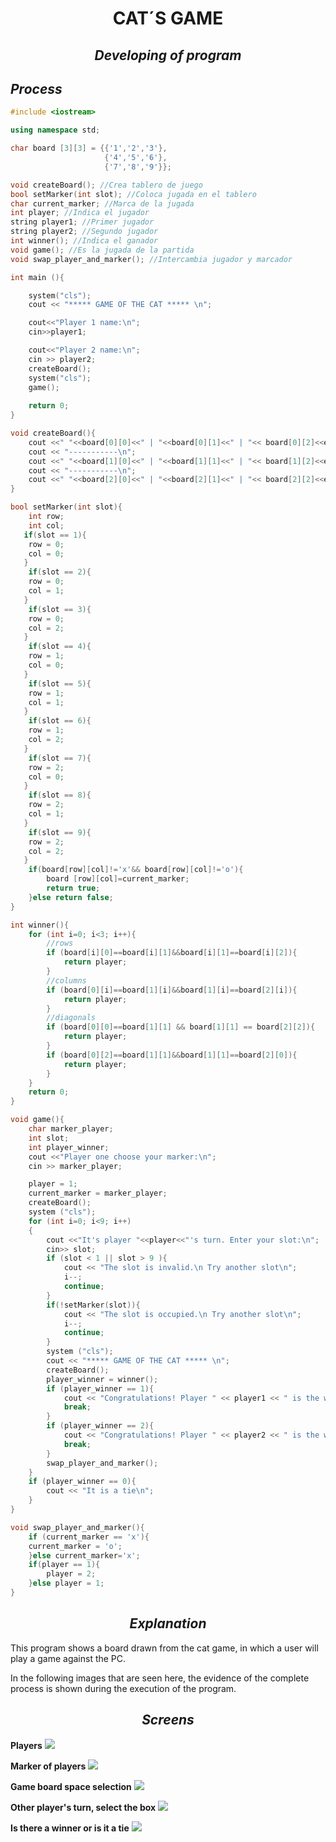 # <div align="center"> **CAT´S GAME**

## <div align="center"> ***Developing of program***

## ***Process***

```c++
#include <iostream>

using namespace std;

char board [3][3] = {{'1','2','3'},
                     {'4','5','6'},
                     {'7','8','9'}};

void createBoard(); //Crea tablero de juego
bool setMarker(int slot); //Coloca jugada en el tablero
char current_marker; //Marca de la jugada
int player; //Indica el jugador 
string player1; //Primer jugador 
string player2; //Segundo jugador 
int winner(); //Indica el ganador
void game(); //Es la jugada de la partida 
void swap_player_and_marker(); //Intercambia jugador y marcador 

int main (){

    system("cls");
    cout << "***** GAME OF THE CAT ***** \n";

    cout<<"Player 1 name:\n";
    cin>>player1;

    cout<<"Player 2 name:\n";
    cin >> player2;
    createBoard();
    system("cls");
    game();
    
    return 0;
}

void createBoard(){
    cout <<" "<<board[0][0]<<" | "<<board[0][1]<<" | "<< board[0][2]<<endl;
    cout << "-----------\n";
    cout <<" "<<board[1][0]<<" | "<<board[1][1]<<" | "<< board[1][2]<<endl;
    cout << "-----------\n";
    cout <<" "<<board[2][0]<<" | "<<board[2][1]<<" | "<< board[2][2]<<endl;
}

bool setMarker(int slot){
    int row;
    int col;
   if(slot == 1){
    row = 0;
    col = 0;
   }
    if(slot == 2){
    row = 0;
    col = 1;
   }
    if(slot == 3){
    row = 0;
    col = 2;
   }
    if(slot == 4){
    row = 1;
    col = 0;
   }
    if(slot == 5){
    row = 1;
    col = 1;
   }
    if(slot == 6){
    row = 1;
    col = 2;
   }
    if(slot == 7){
    row = 2;
    col = 0;
   }
    if(slot == 8){
    row = 2;
    col = 1;
   }
    if(slot == 9){
    row = 2;
    col = 2;
   }
    if(board[row][col]!='x'&& board[row][col]!='o'){
        board [row][col]=current_marker;
        return true; 
    }else return false;
}

int winner(){
    for (int i=0; i<3; i++){
        //rows
        if (board[i][0]==board[i][1]&&board[i][1]==board[i][2]){
            return player;
        }
        //columns
        if (board[0][i]==board[1][i]&&board[1][i]==board[2][i]){
            return player;
        }
        //diagonals
        if (board[0][0]==board[1][1] && board[1][1] == board[2][2]){
            return player;
        }
        if (board[0][2]==board[1][1]&&board[1][1]==board[2][0]){
            return player;
        }
    }
    return 0;
}

void game(){
    char marker_player;
    int slot;
    int player_winner;
    cout <<"Player one choose your marker:\n";
    cin >> marker_player;

    player = 1;
    current_marker = marker_player;
    createBoard();
    system ("cls");
    for (int i=0; i<9; i++)
    {   
        cout <<"It's player "<<player<<"'s turn. Enter your slot:\n";
        cin>> slot;
        if (slot < 1 || slot > 9 ){
            cout << "The slot is invalid.\n Try another slot\n";
            i--;
            continue;
        }
        if(!setMarker(slot)){
            cout << "The slot is occupied.\n Try another slot\n";
            i--;
            continue;
        }
        system ("cls");
        cout << "***** GAME OF THE CAT ***** \n";
        createBoard();
        player_winner = winner();
        if (player_winner == 1){
            cout << "Congratulations! Player " << player1 << " is the winner \n";
            break;
        }
        if (player_winner == 2){
            cout << "Congratulations! Player " << player2 << " is the winner \n";
            break;
        }
        swap_player_and_marker();
    }
    if (player_winner == 0){
        cout << "It is a tie\n";
    }
}

void swap_player_and_marker(){
    if (current_marker == 'x'){
    current_marker = 'o';
    }else current_marker='x';
    if(player == 1){
        player = 2;
    }else player = 1;
}
```

## <div align="center"> ***Explanation***
This program shows a board drawn from the cat game, in which a user will play a game against the PC.

In the following images that are seen here, the evidence of the complete process is shown during the execution of the program.

## <div align="center"> ***Screens***

**Players** <img src="./Caps/Players.jpeg">
<br> 

**Marker of players** <img src="./Caps/Marker.jpeg">
<br>

**Game board space selection** <img src="./Caps/SelectSlot.jpeg">
<br>

**Other player's turn, select the box** <img src="./Caps/Board.jpeg">
<br> 

**Is there a winner or is it a tie** <img src="./Caps/Winner.jpeg">
